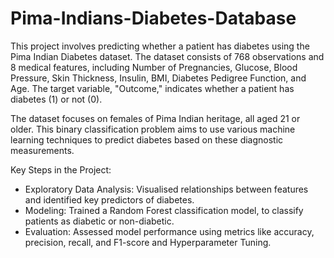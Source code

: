 # Pima-Indians-Diabetes-Database
This project involves predicting whether a patient has diabetes using the Pima Indian Diabetes dataset. The dataset consists of 768 observations and 8 medical features, including Number of Pregnancies, Glucose, Blood Pressure, Skin Thickness, Insulin, BMI, Diabetes Pedigree Function, and Age. The target variable, "Outcome," indicates whether a patient has diabetes (1) or not (0).

The dataset focuses on females of Pima Indian heritage, all aged 21 or older. This binary classification problem aims to use various machine learning techniques to predict diabetes based on these diagnostic measurements.

Key Steps in the Project:
* Exploratory Data Analysis: Visualised relationships between features and identified key predictors of diabetes.
* Modeling: Trained a Random Forest classification model, to classify patients as diabetic or non-diabetic.
* Evaluation: Assessed model performance using metrics like accuracy, precision, recall, and F1-score and Hyperparameter Tuning.

